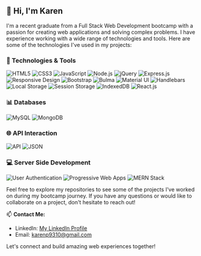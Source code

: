 <!-- Hi there! I'm [Your Name], a recent graduate from a Full Stack Web Development bootcamp. -->
## 👋 Hi, I'm Karen

I'm a recent graduate from a Full Stack Web Development bootcamp with a passion for creating web applications and solving complex problems. I have experience working with a wide range of technologies and tools. Here are some of the technologies I've used in my projects:

### 🚀 Technologies & Tools

![HTML5](https://img.shields.io/badge/HTML5-E34F26?style=flat&logo=html5&logoColor=white)
![CSS3](https://img.shields.io/badge/CSS3-1572B6?style=flat&logo=css3&logoColor=white)
![JavaScript](https://img.shields.io/badge/JavaScript-F7DF1E?style=flat&logo=javascript&logoColor=black)
![Node.js](https://img.shields.io/badge/Node.js-339933?style=flat&logo=node.js&logoColor=white)
![jQuery](https://img.shields.io/badge/jQuery-0769AD?style=flat&logo=jquery&logoColor=white)
![Express.js](https://img.shields.io/badge/Express.js-000000?style=flat)
![Responsive Design](https://img.shields.io/badge/Responsive%20Design-4285F4?style=flat)
![Bootstrap](https://img.shields.io/badge/Bootstrap-7952B3?style=flat&logo=bootstrap&logoColor=white)
![Bulma](https://img.shields.io/badge/Bulma-00D1B2?style=flat&logo=bulma&logoColor=white)
![Material UI](https://img.shields.io/badge/Material%20UI-0081CB?style=flat&logo=material-ui&logoColor=white)
![Handlebars](https://img.shields.io/badge/Handlebars-FF7E5E?style=flat)
![Local Storage](https://img.shields.io/badge/Local%20Storage-FFCA28?style=flat)
![Session Storage](https://img.shields.io/badge/Session%20Storage-33CC33?style=flat)
![IndexedDB](https://img.shields.io/badge/IndexedDB-4D53E0?style=flat)
![React.js](https://img.shields.io/badge/React.js-61DAFB?style=flat&logo=react&logoColor=black)

### 📊 Databases

![MySQL](https://img.shields.io/badge/MySQL-4479A1?style=flat&logo=mysql&logoColor=white)
![MongoDB](https://img.shields.io/badge/MongoDB-47A248?style=flat&logo=mongodb&logoColor=white)

### 🌐 API Interaction

![API](https://img.shields.io/badge/API-009688?style=flat)
![JSON](https://img.shields.io/badge/JSON-000000?style=flat)

### 💻 Server Side Development

![User Authentication](https://img.shields.io/badge/User%20Authentication-4CAF50?style=flat)
![Progressive Web Apps](https://img.shields.io/badge/Progressive%20Web%20Apps-FF5722?style=flat)
![MERN Stack](https://img.shields.io/badge/MERN%20Stack-61DAFB?style=flat)

Feel free to explore my repositories to see some of the projects I've worked on during my bootcamp journey. If you have any questions or would like to collaborate on a project, don't hesitate to reach out!

📫 **Contact Me:**
- LinkedIn: [My LinkedIn Profile]([www.linkedin.com/in/karen-pineda-6604511a9](https://www.linkedin.com/in/karen-pineda-6604511a9/))
- Email: karenp9310@gmail.com

Let's connect and build amazing web experiences together!

<!--
**k-pineda/k-pineda** is a ✨ _special_ ✨ repository because its `README.md` (this file) appears on your GitHub profile.

Here are some ideas to get you started:

- 🔭 I’m currently working on ...
- 🌱 I’m currently learning ...
- 👯 I’m looking to collaborate on ...
- 🤔 I’m looking for help with ...
- 💬 Ask me about ...
- 📫 How to reach me: ...
- 😄 Pronouns: ...
- ⚡ Fun fact: ...
-->
